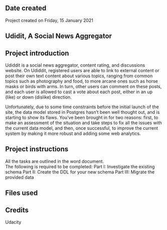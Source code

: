 ## Date created
Project created on Friday, 15 January 2021

## Udidit, A Social News Aggregator


## Project introduction
Udiddit is a social news aggregator, content rating, and discussions website. On Udiddit, registered users are able to link to external content or post their own text content about various topics, ranging from common topics such as photography and food, to more arcane ones such as horse masks or birds with arms. In turn, other users can comment on these posts, and each user is allowed to cast a vote about each post, either in an up (like) or down (dislike) direction.

Unfortunately, due to some time constraints before the initial launch of the site, the data model stored in Postgres hasn’t been well thought out, and is starting to show its flaws. You’ve been brought in for two reasons: first, to make an assessment of the situation and take steps to fix all the issues with the current data model, and then, once successful, to improve the current system by making it more robust and adding some web analytics.

## Project instructions
All the tasks are outlined in the word document.  
The following is required to be completed:
Part I: Investigate the existing schema
Part II: Create the DDL for your new schema
Part III: Migrate the provided data

## Files used

## Credits
Udacity
